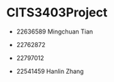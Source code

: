 # CITS3403Project

-  22636589  Mingchuan Tian

-  22762872

-  22797012

-  22541459  Hanlin Zhang
